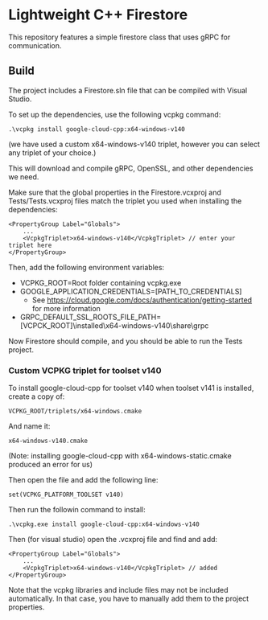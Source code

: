# Lightweight C++ Firestore

This repository features a simple firestore class that uses gRPC for communication.

## Build

The project includes a Firestore.sln file that can be compiled with Visual Studio.

To set up the dependencies, use the following vcpkg command:

```
.\vcpkg install google-cloud-cpp:x64-windows-v140
```

(we have used a custom x64-windows-v140 triplet, however you can select any triplet of your choice.)

This will download and compile gRPC, OpenSSL, and other dependencies we need.

Make sure that the global properties in the Firestore.vcxproj and Tests/Tests.vcxproj files match
the triplet you used when installing the dependencies:

```
<PropertyGroup Label="Globals">
    ...
    <VcpkgTriplet>x64-windows-v140</VcpkgTriplet> // enter your triplet here
</PropertyGroup>
```

Then, add the following environment variables:

- VCPKG_ROOT=Root folder containing vcpkg.exe
- GOOGLE_APPLICATION_CREDENTIALS=[PATH_TO_CREDENTIALS]
    - See https://cloud.google.com/docs/authentication/getting-started for more information
- GRPC_DEFAULT_SSL_ROOTS_FILE_PATH=[VCPCK_ROOT]\installed\x64-windows-v140\share\grpc

Now Firestore should compile, and you should be able to run the Tests project.

### Custom VCPKG triplet for toolset v140

To install google-cloud-cpp for toolset v140 when toolset v141 is installed,
create a copy of:
```
VCPKG_ROOT/triplets/x64-windows.cmake
```

And name it:
```
x64-windows-v140.cmake
```

(Note: installing google-cloud-cpp with x64-windows-static.cmake produced an error for us)

Then open the file and add the following line:

```
set(VCPKG_PLATFORM_TOOLSET v140)

```

Then run the followin command to install:

```
.\vcpkg.exe install google-cloud-cpp:x64-windows-v140

```

Then (for visual studio) open the .vcxproj file and find and add:
```
<PropertyGroup Label="Globals">
    ...
    <VcpkgTriplet>x64-windows-v140</VcpkgTriplet> // added
</PropertyGroup>
```

Note that the vcpkg libraries and include files may not be included automatically.
In that case, you have to manually add them to the project properties.
